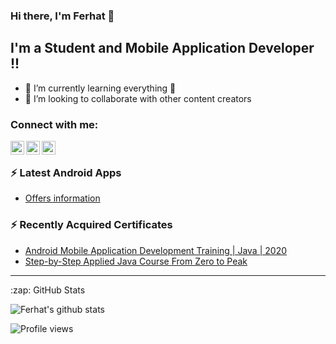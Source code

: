 ### Hi there, I'm Ferhat  👋

## I'm a Student and Mobile Application Developer !!

- 🌱 I’m currently learning everything 🤣
- 👯 I’m looking to collaborate with other content creators



### Connect with me:
[<img align="left" alt="codeSTACKr | Twitter" width="22px" src="https://cdn.jsdelivr.net/npm/simple-icons@v3/icons/twitter.svg" />][twitter]
[<img align="left" alt="codeSTACKr | LinkedIn" width="22px" src="https://cdn.jsdelivr.net/npm/simple-icons@v3/icons/linkedin.svg" />][linkedin]
[<img align="left" alt="codeSTACKr | Instagram" width="22px" src="https://cdn.jsdelivr.net/npm/simple-icons@v3/icons/instagram.svg" />][instagram]


<br />

### ⚡ Latest Android Apps

<!-- APP:START -->
- [Offers information](https://play.google.com/store/apps/details?id=com.ferhatiltas.bilgisunar&hl=tr&gl=US)
<!-- APP:END -->


### ⚡ Recently Acquired Certificates

<!-- Certifications:START -->
- [Android Mobile Application Development Training | Java | 2020](https://www.udemy.com/certificate/UC-9109a402-4f91-4f21-9f09-af720808a01a/)
- [Step-by-Step Applied Java Course From Zero to Peak](https://www.udemy.com/certificate/UC-fe0969d0-9dcc-4dd4-beac-554a5b9136f6/)
<!-- Certifications:END -->
---


  <summary>:zap: GitHub Stats</summary>

  ![Ferhat's github stats](https://github-readme-stats.vercel.app/api?username=ferhatiltas)




![Profile views](https://gpvc.arturio.dev/ferhatiltas)

[instagram]: https://www.instagram.com/limos.ploutos/
[linkedin]: https://www.linkedin.com/in/ferhat-ilta%C5%9F-8139191a6/
[twitter]: https://twitter.com/ferhadus

